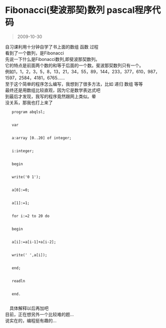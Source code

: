 # Fibonacci(斐波那契)数列 pascal程序代码 

> 2009-10-30

<div class="pcs-article-content_ptkaiapt4bxy_baiduscarticle" id="detailArticleContent_ptkaiapt4bxy_baiduscarticle">
 <p>
  自习课利用十分钟自学了书上面的数组 函数 过程
  <br/>
  看到了一个数列，是Fibonacci
  <br/>
  先说一下什么是Fibonacci数列,即斐波那契数列。
  <br/>
  它的特点是前面两个数的和等于后面的一个数。斐波那契数列只有一个。
  <br/>
  例如1，1，2，3，5，8，13，21，34，55，89，144，233，377，610，987，1597，2584，4181，6765……
  <br/>
  至于这个简单的程序怎么编写，我想到了很多方法，比如 递归 数组 等等
  <br/>
  最终还是用数组比较直观，因为它是数学表达式吧
  <br/>
  到最后才发现，我写的程序竟然跟网上类似。晕
  <br/>
  没关系，那我也打上来了
  <br/>
  <code>
   program abqlsl;
   <br/>
   var
   <br/>
   a:array [0..20] of integer;
   <br/>
   i:integer;
   <br/>
   begin
   <br/>
   write('0 1');
   <br/>
   a[0]:=0;
   <br/>
   a[1]:=1;
   <br/>
   for i:=2 to 20 do
   <br/>
   begin
   <br/>
   a[i]:=a[i-1]+a[i-2];
   <br/>
   write(' ',a[i]);
   <br/>
   end;
   <br/>
   readln
   <br/>
   end.
   <br/>
  </code>
  具体解释以后再加吧
  <br/>
  目前，正在想另外一个比较难的题…
  <br/>
  说实在的，编程挺有趣的…
 </p>
</div>


